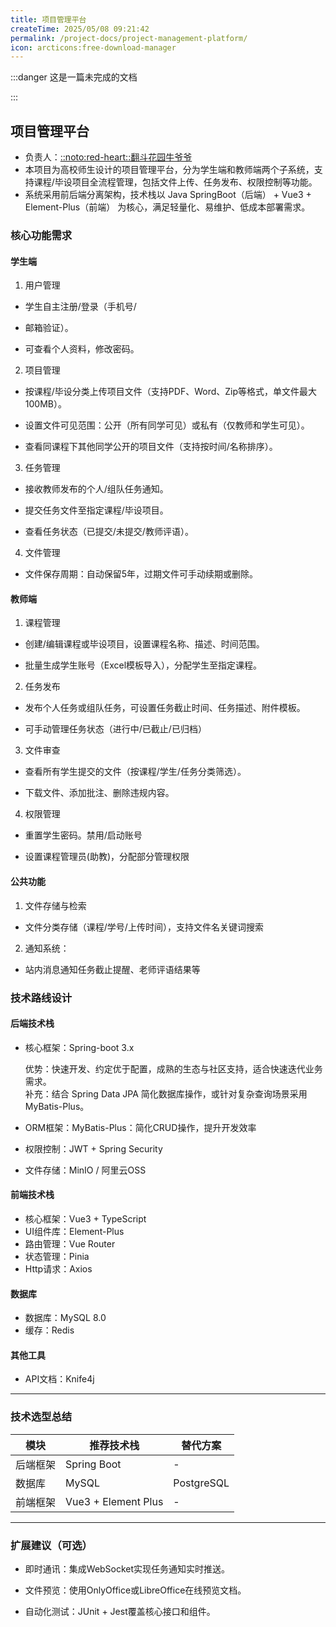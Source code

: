 ```yaml
---
title: 项目管理平台
createTime: 2025/05/08 09:21:42
permalink: /project-docs/project-management-platform/
icon: arcticons:free-download-manager
---
```


:::danger 这是一篇未完成的文档

:::

## 项目管理平台
- 负责人：[::noto:red-heart::翻斗花园牛爷爷](/friends/persons/)
- 本项目为高校师生设计的项目管理平台，分为学生端和教师端两个子系统，支持课程/毕设项目全流程管理，包括文件上传、任务发布、权限控制等功能。
- 系统采用前后端分离架构，技术栈以 Java SpringBoot（后端） + Vue3 + Element-Plus（前端） 为核心，满足轻量化、易维护、低成本部署需求。

### 核心功能需求
#### 学生端
1. 用户管理

- 学生自主注册/登录（手机号/
- 邮箱验证）。

- 可查看个人资料，修改密码。

2. 项目管理

- 按课程/毕设分类上传项目文件（支持PDF、Word、Zip等格式，单文件最大100MB）。

- 设置文件可见范围：公开（所有同学可见）或私有（仅教师和学生可见）。

- 查看同课程下其他同学公开的项目文件（支持按时间/名称排序）。

3. 任务管理

- 接收教师发布的个人/组队任务通知。

- 提交任务文件至指定课程/毕设项目。

- 查看任务状态（已提交/未提交/教师评语）。

4. 文件管理

- 文件保存周期：自动保留5年，过期文件可手动续期或删除。

#### 教师端
1. 课程管理

- 创建/编辑课程或毕设项目，设置课程名称、描述、时间范围。

- 批量生成学生账号（Excel模板导入），分配学生至指定课程。

2. 任务发布

- 发布个人任务或组队任务，可设置任务截止时间、任务描述、附件模板。

- 可手动管理任务状态（进行中/已截止/已归档）

3. 文件审查

- 查看所有学生提交的文件（按课程/学生/任务分类筛选）。

- 下载文件、添加批注、删除违规内容。

4. 权限管理

- 重置学生密码。禁用/启动账号

- 设置课程管理员(助教)，分配部分管理权限

#### 公共功能
1. 文件存储与检索
- 文件分类存储（课程/学号/上传时间），支持文件名关键词搜索

2. 通知系统：
- 站内消息通知任务截止提醒、老师评语结果等

### 技术路线设计
#### 后端技术栈
- 核心框架：Spring-boot 3.x
  
  优势：快速开发、约定优于配置，成熟的生态与社区支持，适合快速迭代业务需求。<br/>
  补充：结合 Spring Data JPA 简化数据库操作，或针对复杂查询场景采用 MyBatis-Plus。

- ORM框架：MyBatis-Plus：简化CRUD操作，提升开发效率
- 权限控制：JWT + Spring Security
- 文件存储：MinIO / 阿里云OSS


#### 前端技术栈
- 核心框架：Vue3 + TypeScript
- UI组件库：Element-Plus
- 路由管理：Vue Router
- 状态管理：Pinia
- Http请求：Axios

#### 数据库
- 数据库：MySQL 8.0
- 缓存：Redis

#### 其他工具
- API文档：Knife4j

---

### **技术选型总结**
| 模块          | 推荐技术栈                        | 替代方案              |
|---------------|------------------------------|-------------------|
| 后端框架      | Spring Boot                  | -                 |
| 数据库        | MySQL                        | PostgreSQL        |
| 前端框架      | Vue3 + Element Plus          | -                 |

---


### 扩展建议（可选）
- 即时通讯：集成WebSocket实现任务通知实时推送。

- 文件预览：使用OnlyOffice或LibreOffice在线预览文档。

- 自动化测试：JUnit + Jest覆盖核心接口和组件。




